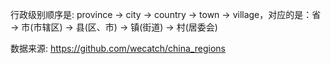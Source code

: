 行政级别顺序是: province -> city -> country -> town -> village，对应的是：省 -> 市(市辖区) -> 县(区、市) -> 镇(街道) -> 村(居委会)

数据来源: https://github.com/wecatch/china_regions

